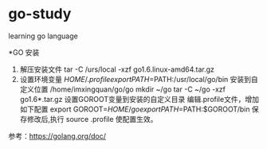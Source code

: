 # go-study
learning go language

*GO 安装
1. 解压安装文件
	tar -C /urs/local -xzf go1.6.linux-amd64.tar.gz
2. 设置环境变量 $HOME/.profile
	export PATH=$PATH:/usr/local/go/bin
安装到自定义位置 /home/imxingquan/go/go
	mkdir ~/go
	tar -C ~/go -xzf go1.6*.tar.gz
	设置GOROOT变量到安装的自定义目录 
	编辑.profile文件，增加如下配置
		export GOROOT=$HOME/go
		export PATH=$PATH:$GOROOT/bin
	保存修改后,执行 source .profile 使配置生效。


参考：https://golang.org/doc/
